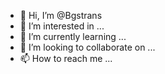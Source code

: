 - 👋 Hi, I’m @Bgstrans
- 👀 I’m interested in ...
- 🌱 I’m currently learning ...
- 💞️ I’m looking to collaborate on ...
- 📫 How to reach me ...

<!---
Bgstrans/Bgstrans is a ✨ special ✨ repository because its `README.md` (this file) appears on your GitHub profile.
You can click the Preview link to take a look at your changes.
--->
